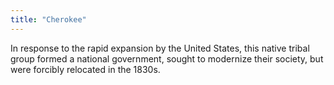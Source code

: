 ```yaml
---
title: "Cherokee"
---
```

In response to the rapid expansion by the United States, this native tribal group formed a national government, sought to modernize their society, but were forcibly relocated in the 1830s.

